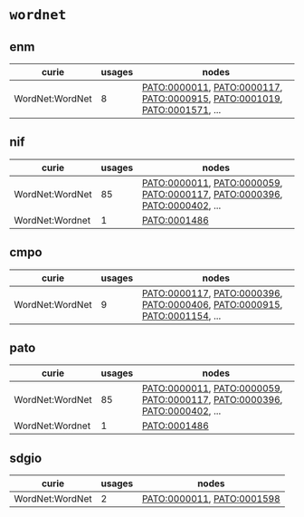 # `wordnet`

## enm

| curie           |   usages | nodes                                                                                                                                                                                                                                                                                                                |
|-----------------|----------|----------------------------------------------------------------------------------------------------------------------------------------------------------------------------------------------------------------------------------------------------------------------------------------------------------------------|
| WordNet:WordNet |        8 | [PATO:0000011](http://purl.obolibrary.org/obo/PATO_0000011), [PATO:0000117](http://purl.obolibrary.org/obo/PATO_0000117), [PATO:0000915](http://purl.obolibrary.org/obo/PATO_0000915), [PATO:0001019](http://purl.obolibrary.org/obo/PATO_0001019), [PATO:0001571](http://purl.obolibrary.org/obo/PATO_0001571), ... |

## nif

| curie           |   usages | nodes                                                                                                                                                                                                                                                                                                                |
|-----------------|----------|----------------------------------------------------------------------------------------------------------------------------------------------------------------------------------------------------------------------------------------------------------------------------------------------------------------------|
| WordNet:WordNet |       85 | [PATO:0000011](http://purl.obolibrary.org/obo/PATO_0000011), [PATO:0000059](http://purl.obolibrary.org/obo/PATO_0000059), [PATO:0000117](http://purl.obolibrary.org/obo/PATO_0000117), [PATO:0000396](http://purl.obolibrary.org/obo/PATO_0000396), [PATO:0000402](http://purl.obolibrary.org/obo/PATO_0000402), ... |
| WordNet:Wordnet |        1 | [PATO:0001486](http://purl.obolibrary.org/obo/PATO_0001486)                                                                                                                                                                                                                                                          |

## cmpo

| curie           |   usages | nodes                                                                                                                                                                                                                                                                                                                |
|-----------------|----------|----------------------------------------------------------------------------------------------------------------------------------------------------------------------------------------------------------------------------------------------------------------------------------------------------------------------|
| WordNet:WordNet |        9 | [PATO:0000117](http://purl.obolibrary.org/obo/PATO_0000117), [PATO:0000396](http://purl.obolibrary.org/obo/PATO_0000396), [PATO:0000406](http://purl.obolibrary.org/obo/PATO_0000406), [PATO:0000915](http://purl.obolibrary.org/obo/PATO_0000915), [PATO:0001154](http://purl.obolibrary.org/obo/PATO_0001154), ... |

## pato

| curie           |   usages | nodes                                                                                                                                                                                                                                                                                                                |
|-----------------|----------|----------------------------------------------------------------------------------------------------------------------------------------------------------------------------------------------------------------------------------------------------------------------------------------------------------------------|
| WordNet:WordNet |       85 | [PATO:0000011](http://purl.obolibrary.org/obo/PATO_0000011), [PATO:0000059](http://purl.obolibrary.org/obo/PATO_0000059), [PATO:0000117](http://purl.obolibrary.org/obo/PATO_0000117), [PATO:0000396](http://purl.obolibrary.org/obo/PATO_0000396), [PATO:0000402](http://purl.obolibrary.org/obo/PATO_0000402), ... |
| WordNet:Wordnet |        1 | [PATO:0001486](http://purl.obolibrary.org/obo/PATO_0001486)                                                                                                                                                                                                                                                          |

## sdgio

| curie           |   usages | nodes                                                                                                                    |
|-----------------|----------|--------------------------------------------------------------------------------------------------------------------------|
| WordNet:WordNet |        2 | [PATO:0000011](http://purl.obolibrary.org/obo/PATO_0000011), [PATO:0001598](http://purl.obolibrary.org/obo/PATO_0001598) |

